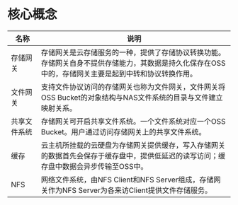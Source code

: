 # 核心概念

名称|说明
-|-
存储网关|存储网关是云存储服务的一种，提供了存储协议转换功能。存储网关自身不提供存储能力，其数据是持久化保存在OSS中的，存储网关主要是起到中转和协议转换作用。
文件网关|支持文件协议访问的存储网关也称为文件网关，文件网关将OSS Bucket的对象结构与NAS文件系统的目录与文件建立映射关系。
共享文件系统|存储网关可开启共享文件系统。一个文件系统对应一个OSS Bucket。用户通过访问存储网关上的共享文件系统。
缓存|云主机所挂载的云硬盘为存储网关提供缓存，写入存储网关的数据首先会保存于缓存盘中，提供低延迟的读写访问；缓存盘中数据会异步传输至OSS中。
NFS|网络文件系统，由NFS Client和NFS Server组成，存储网关作为NFS Server为各来访Client提供文件存储服务。
